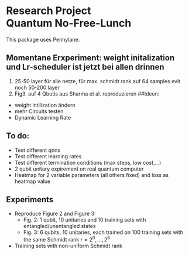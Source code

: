 # Research Project<br>Quantum No-Free-Lunch

This package uses Pennylane.

## Momentane Erxperiment: weight initalization und Lr-scheduler ist jetzt bei allen drinnen
1. 25-50 layer für alle netze, für max. schmidt rank auf 64 samples
evlt noch 50-200 layer
2. Fig3. auf 4 Qbutis aus Sharma et al. reproduzieren
##Ideen:
- weight intilization ändern
- mehr Circuits testen
- Dynamic Learning Rate 

## To do:
- Test different qnns
- Test different learning rates
- Test different termination conditions (max steps, low cost,...)
- 2 qubit unitary expirement on real quantum computer
- Heatmap for 2 variable parameters (all others fixed) and loss as heatmap value

## Experiments
- Reproduce Figure 2 and Figure 3:
  - Fig. 2: 1 qubit, 10 unitaries and 10 training sets with entangled/unentangled states
  - Fig. 3: 6 qubits, 10 unitaries, each trained on 100 training sets with the same Schmidt rank $r = 2^0,\dots, 2^6$
- Training sets with non-uniform Schmidt rank
